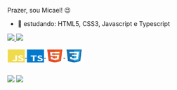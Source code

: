 Prazer, sou Micael! 😉

- 🌱 estudando: HTML5, CSS3, Javascript e Typescript

<div align="aling">
  <a href="https://github.com/micael-web">
  <img height="180em" src="https://github-readme-stats.vercel.app/api?username=micael-web&show_icons=true&theme=dark&include_all_commits=true&count_private=true"/>
  <img height="180em" src="https://github-readme-stats.vercel.app/api/top-langs/?username=micael-web&layout=compact&langs_count=7&theme=dark"/>
</div>
  <div style="display: inline_block"><br>
  <img align="center" alt="Micas-Js" height="30" width="40" src="https://raw.githubusercontent.com/devicons/devicon/master/icons/javascript/javascript-plain.svg">
  <img align="center" alt="Micas-CSS" height="30" width="40" src="https://raw.githubusercontent.com/devicons/devicon/master/icons/typescript/typescript-original.svg">
  <img align="center" alt="Micas-HTML" height="30" width="40" src="https://raw.githubusercontent.com/devicons/devicon/master/icons/html5/html5-original.svg">
  <img align="center" alt="Micas-CSS" height="30" width="40" src="https://raw.githubusercontent.com/devicons/devicon/master/icons/css3/css3-original.svg">          
</div>
  
  ##
 
<div>
  <a href="https://www.instagram.com/html.micas" target="_blank"><img src="https://img.shields.io/badge/-Instagram-%23E4405F?style=for-the-badge&logo=instagram&logoColor=white" target="_blank"></a>
  <a href="https://www.linkedin.com/in/micael-abud-6a9a74223/" target="_blank"><img src="https://img.shields.io/badge/-LinkedIn-%230077B5?style=for-the-badge&logo=linkedin&logoColor=white" target="_blank"></a> 
</div>
